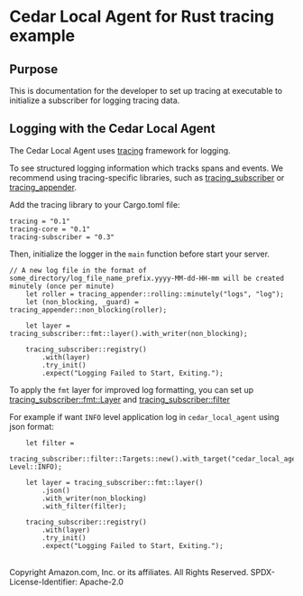 # Cedar Local Agent for Rust tracing example

## Purpose
This is documentation for the developer to set up tracing at executable to initialize a subscriber for logging tracing data.<br>

## Logging with the Cedar Local Agent
The Cedar Local Agent uses [tracing](https://docs.rs/tracing/latest/tracing/) framework for logging.
<br>

To see structured logging information which tracks spans and events. We recommend using tracing-specific libraries, such as [tracing_subscriber](https://tracing.rs/tracing_subscriber/index.html) or [tracing_appender](https://tracing.rs/tracing_appender/index.html).

Add the tracing library to your Cargo.toml file:
```
tracing = "0.1"
tracing-core = "0.1"
tracing-subscriber = "0.3"
```

Then, initialize the logger in the `main` function before start your server.
```
// A new log file in the format of some_directory/log_file_name_prefix.yyyy-MM-dd-HH-mm will be created minutely (once per minute)
    let roller = tracing_appender::rolling::minutely("logs", "log");
    let (non_blocking, _guard) = tracing_appender::non_blocking(roller);

    let layer = tracing_subscriber::fmt::layer().with_writer(non_blocking);

    tracing_subscriber::registry()
        .with(layer)
        .try_init()
        .expect("Logging Failed to Start, Exiting.");
```

To apply the `fmt` layer for improved log formatting, you can set up [tracing_subscriber::fmt::Layer](https://docs.rs/tracing-subscriber/latest/tracing_subscriber/fmt/struct.Layer.html) and [tracing_subscriber::filter](https://docs.rs/tracing-subscriber/latest/tracing_subscriber/filter/index.html)

For example if want `INFO` level application log in `cedar_local_agent` using json format:
```
    let filter =
        tracing_subscriber::filter::Targets::new().with_target("cedar_local_agent", Level::INFO);

    let layer = tracing_subscriber::fmt::layer()
        .json()
        .with_writer(non_blocking)
        .with_filter(filter);

    tracing_subscriber::registry()
        .with(layer)
        .try_init()
        .expect("Logging Failed to Start, Exiting.");
```


<br>
Copyright Amazon.com, Inc. or its affiliates. All Rights Reserved. SPDX-License-Identifier: Apache-2.0